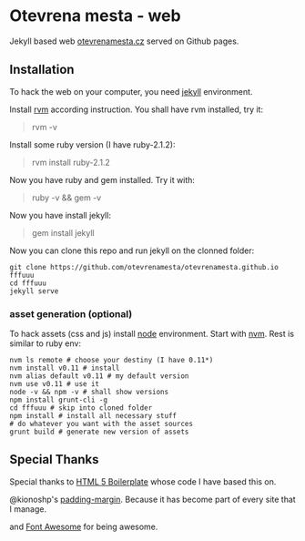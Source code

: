 # Otevrena mesta - web

Jekyll based web [otevrenamesta.cz](www.otevrenamesta.cz) served on Github pages.

## Installation

To hack the web on your computer, you need [jekyll](http://jekyllrb.com/) environment.

Install [rvm](https://rvm.io/) according instruction.
You shall have rvm installed, try it:

> rvm -v

Install some ruby version (I have ruby-2.1.2):

> rvm install ruby-2.1.2

Now you have ruby and gem installed. Try it with:

> ruby -v && gem -v

Now you have install jekyll:

> gem install jekyll

Now you can clone this repo and run jekyll on the clonned folder:

```
git clone https://github.com/otevrenamesta/otevrenamesta.github.io fffuuu
cd fffuuu
jekyll serve
```

### asset generation (optional)

To hack assets (css and js) install [node](http://nodejs.org/) environment.
Start with [nvm](https://github.com/creationix/nvm).
Rest is similar to ruby env:

```
nvm ls remote # choose your destiny (I have 0.11*)
nvm install v0.11 # install
nvm alias default v0.11 # my default version
nvm use v0.11 # use it
node -v && npm -v # shall show versions
npm install grunt-cli -g
cd fffuuu # skip into cloned folder
npm install # install all necessary stuff
# do whatever you want with the asset sources
grunt build # generate new version of assets
```

## Special Thanks

Special thanks to <a href="https://github.com/h5bp/html5-boilerplate">HTML 5 Boilerplate</a> whose code I have based this on.

@kionoshp's <a href="https://github.com/kianoshp/SASS-CSS-Boilerplate">padding-margin</a>. Because it has become part of every site that I manage.

and <a href="http://fortawesome.github.io/Font-Awesome/">Font Awesome</a> for being awesome.
